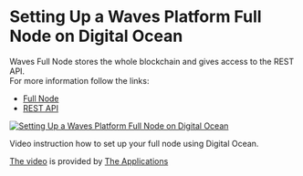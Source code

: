 # Setting Up a Waves Platform Full Node on Digital Ocean

Waves Full Node stores the whole blockchain and gives access to the REST API.   
For more information follow the links:

* [Full Node](/en/waves-node/what-is-a-full-node)
* [REST API](/node-api/account-transactions)

[![Setting Up a Waves Platform Full Node on Digital Ocean](http://img.youtube.com/vi/CDmMeZlzKbk/0.jpg)](http://www.youtube.com/watch?v=CDmMeZlzKbk "Setting Up a Waves Platform Full Node on Digital Ocean")

Video instruction how to set up your full node using Digital Ocean.

[The video](http://www.youtube.com/watch?v=CDmMeZlzKbk) is provided by [The Applications](https://github.com/theapplicationist)
